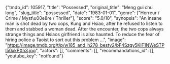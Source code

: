{"tmdb_id": 105917, "title": "Possessed", "original_title": "Meng gui chu long", "slug_title": "possessed", "date": "1983-01-01", "genre": ["Horreur / Crime / Myst\u00e8re / Thriller"], "score": "5.0/10", "synopsis": "An insane man is shot dead by two cops, Kung and Hsiao, after he refused to listen to them and stabbed a woman dead. After the encounter, the two cops always strange things and Hsiaos girlfriend is also haunted. To reduce the fear of hiring police a Taoist to sort out this problem ...", "image": "https://image.tmdb.org/t/p/w185_and_h278_bestv2/bF4Szqv5KlF1NWeSTPl50xkPXh3.jpg", "actors": [], "comments": [], "recommandations_id": [], "youtube_key": "notfound"}